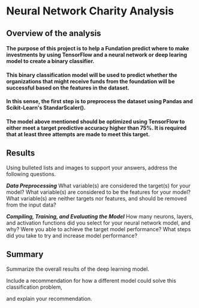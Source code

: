 # Neural Network Charity Analysis

## Overview of the analysis
#### The purpose of this project is to help a Fundation predict where to make investments by using TensorFlow and a neural network or deep learing model to create a binary classifier. 
#### This binary classification model will be used to predict whether the organizations that might receive funds from the foundation will be successful based on the features in the dataset.  
#### In this sense, the first step is to preprocess the dataset using Pandas and Scikit-Learn's StandarScaler().
#### The model above mentioned should be optimized using TensorFlow to either meet a target predictive accuracy higher than 75%. It is required that at least three attempts are made to meet this target.


## Results
 Using bulleted lists and images to support your answers, address the following questions.

***Data Preprocessing***
What variable(s) are considered the target(s) for your model?
What variable(s) are considered to be the features for your model?
What variable(s) are neither targets nor features, and should be removed from the input data?

***Compiling, Training, and Evaluating the Model***
How many neurons, layers, and activation functions did you select for your neural network model, and why?
Were you able to achieve the target model performance?
What steps did you take to try and increase model performance?

## Summary

 Summarize the overall results of the deep learning model. 
 
 Include a recommendation for how a different model could solve this classification problem, 
 
 and explain your recommendation.